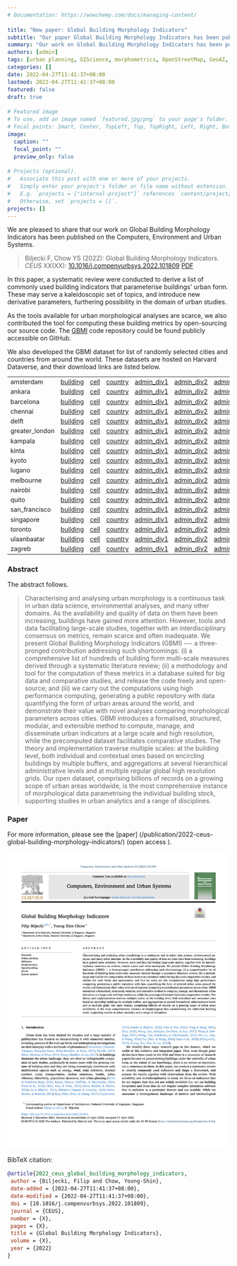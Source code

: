 ```yaml
---
# Documentation: https://wowchemy.com/docs/managing-content/

title: "New paper: Global Building Morphology Indicators"
subtitle: "Our paper Global Building Morphology Indicators has been published on one of the leading journals - Computers, Environment and Urban Systems"
summary: "Our work on Global Building Morphology Indicators has been published on one of the leading journal - Computers, Environment and Urban Systems"
authors: [admin]
tags: [urban planning, GIScience, morphometrics, OpenStreetMap, GeoAI, spatial analysis]
categories: []
date: 2022-04-27T11:41:37+08:00
lastmod: 2022-04-27T11:41:37+08:00
featured: false
draft: true

# Featured image
# To use, add an image named `featured.jpg/png` to your page's folder.
# Focal points: Smart, Center, TopLeft, Top, TopRight, Left, Right, BottomLeft, Bottom, BottomRight.
image:
  caption: ""
  focal_point: ""
  preview_only: false

# Projects (optional).
#   Associate this post with one or more of your projects.
#   Simply enter your project's folder or file name without extension.
#   E.g. `projects = ["internal-project"]` references `content/project/deep-learning/index.md`.
#   Otherwise, set `projects = []`.
projects: []
---
```


We are pleased to share that our work on Global Building Morphology Indicators has been 
published on the Computers, Environment and Urban Systems. 

> Biljecki F, Chow YS (2022): Global Building Morphology Indicators. _CEUS_ XX(XX):
> [<i class="ai ai-doi-square ai"></i>10.1016/j.compenvurbsys.2022.101809](https://doi.org/10.1016/j.compenvurbsys.2022.101809) [<i class="far fa-file-pdf"></i> PDF](/publication/2022-ceus-global-building-morphology-indicators/2022-ceus-global-building-morphology-indicators.pdf)</i><i class="ai ai-open-access-square ai"></i>

In this paper, a systematic review were conducted to derive a list of commonly used building 
indicators that parameterise buildings' urban form. These may serve a kaleidoscopic set of 
topics, and introduce new derivative parameters, furthering possibility in the domain of urban 
studies. 

As the tools available for urban morphological analyses are scarce, we also contributed the tool for computing these building metrics by open-sourcing our source code. The [GBMI](https://github.com/ualsg/global-building-morphology-indicators) code repository could be found publicly accessible on GitHub. 

We also developed the GBMI dataset for list of randomly selected cities and countries from 
around the world. These datasets are hosted on Harvard Dataverse, and their download links are  listed below. 

|                 |          |      |         |             |             |             |             |             |
|-----------------|----------|------|---------|-------------|-------------|-------------|-------------|-------------|
| amsterdam       | [building]() | [cell]() | [country]() | [admin\_div1]() | [admin\_div2]() | [admin\_div3]() | [admin\_div4]() | [admin\_div5]() |
| ankara          | [building]() | [cell]() | [country]() | [admin\_div1]() | [admin\_div2]() | [admin\_div3]() | [admin\_div4]() | [admin\_div5]() |
| barcelona       | [building]() | [cell]() | [country]() | [admin\_div1]() | [admin\_div2]() | [admin\_div3]() | [admin\_div4]() | [admin\_div5]() |
| chennai         | [building]() | [cell]() | [country]() | [admin\_div1]() | [admin\_div2]() | [admin\_div3]() | [admin\_div4]() | [admin\_div5]() |
| delft           | [building]() | [cell]() | [country]() | [admin\_div1]() | [admin\_div2]() | [admin\_div3]() | [admin\_div4]() | [admin\_div5]() |
| greater\_london | [building]() | [cell]() | [country]() | [admin\_div1]() | [admin\_div2]() | [admin\_div3]() | [admin\_div4]() | [admin\_div5]() |
| kampala         | [building]() | [cell]() | [country]() | [admin\_div1]() | [admin\_div2]() | [admin\_div3]() | [admin\_div4]() | [admin\_div5]() |
| kinta           | [building]() | [cell]() | [country]() | [admin\_div1]() | [admin\_div2]() | [admin\_div3]() | [admin\_div4]() | [admin\_div5]() |
| kyoto           | [building]() | [cell]() | [country]() | [admin\_div1]() | [admin\_div2]() | [admin\_div3]() | [admin\_div4]() | [admin\_div5]() |
| lugano          | [building]() | [cell]() | [country]() | [admin\_div1]() | [admin\_div2]() | [admin\_div3]() | [admin\_div4]() | [admin\_div5]() |
| melbourne       | [building]() | [cell]() | [country]() | [admin\_div1]() | [admin\_div2]() | [admin\_div3]() | [admin\_div4]() | [admin\_div5]() |
| nairobi         | [building]() | [cell]() | [country]() | [admin\_div1]() | [admin\_div2]() | [admin\_div3]() | [admin\_div4]() | [admin\_div5]() |
| quito           | [building]() | [cell]() | [country]() | [admin\_div1]() | [admin\_div2]() | [admin\_div3]() | [admin\_div4]() | [admin\_div5]() |
| san\_francisco  | [building]() | [cell]() | [country]() | [admin\_div1]() | [admin\_div2]() | [admin\_div3]() | [admin\_div4]() | [admin\_div5]() |
| singapore       | [building]() | [cell]() | [country]() | [admin\_div1]() | [admin\_div2]() | [admin\_div3]() | [admin\_div4]() | [admin\_div5]() |
| toronto         | [building]() | [cell]() | [country]() | [admin\_div1]() | [admin\_div2]() | [admin\_div3]() | [admin\_div4]() | [admin\_div5]() |
| ulaanbaatar     | [building]() | [cell]() | [country]() | [admin\_div1]() | [admin\_div2]() | [admin\_div3]() | [admin\_div4]() | [admin\_div5]() |
| zagreb          | [building]() | [cell]() | [country]() | [admin\_div1]() | [admin\_div2]() | [admin\_div3]() | [admin\_div4]() | [admin\_div5]() |

### Abstract

The abstract follows.

> Characterising and analysing urban morphology is a continuous task in urban data science, environmental analyses, and many other domains.
As the availability and quality of data on them have been increasing, buildings have gained more attention.
However, tools and data facilitating large-scale studies, together with an interdisciplinary consensus on metrics, remain scarce and often inadequate.
We present Global Building Morphology Indicators (GBMI) --- a three-pronged contribution addressing such shortcomings:
(i) a comprehensive list of hundreds of building form multi-scale measures derived through a systematic literature review;
(ii) a methodology and tool for the computation of these metrics in a database suited for big data and comparative studies, and release the code freely and open-source; and
(iii) we carry out the computations using high performance computing, generating a public repository with data quantifying the form of urban areas around the world, and demonstrate their value with novel analyses comparing morphological parameters across cities.
GBMI introduces a formalised, structured, modular, and extensible method to compute, manage, and disseminate urban indicators at a large scale and high resolution, while the precomputed dataset facilitates comparative studies.
The theory and implementation traverse multiple scales: at the building level, both individual and contextual ones based on encircling buildings by multiple buffers, and aggregations at several hierarchical administrative levels and at multiple regular global high resolution grids.
Our open dataset, comprising billions of records on a growing scope of urban areas worldwide, is the most comprehensive instance of morphological data parametrising the individual building stock, supporting studies in urban analytics and a range of disciplines.


### Paper 

For more information, please see the [paper]
(/publication/2022-ceus-global-building-morphology-indicators/) (open 
access <i class="ai ai-open-access-square ai"></i>).

[![](page-one.png)](/publication/2022-ceus-global-building-morphology-indicators/)

BibTeX citation:
```bibtex
@article{2022_ceus_global_building_morphology_indicators,
 author = {Biljecki, Filip and Chow, Yoong-Shin},
 date-added = {2022-04-27T11:41:37+08:00},
 date-modified = {2022-04-27T11:41:37+08:00},
 doi = {10.1016/j.compenvurbsys.2022.101809},
 journal = {CEUS},
 number = {X},
 pages = {X},
 title = {Global Building Morphology Indicators},
 volume = {X},
 year = {2022}
}
```


